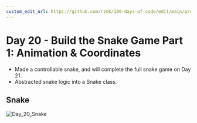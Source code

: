 ```yaml
---
custom_edit_url: https://github.com/rzmk/100-days-of-code/edit/main/projects/Day%2020/README.md
---
```


# Day 20 - Build the Snake Game Part 1: Animation & Coordinates

- Made a controllable snake, and will complete the full snake game on Day 21.
- Abstracted snake logic into a Snake class.

## Snake

![Day_20_Snake](https://user-images.githubusercontent.com/30333942/129074881-fff5a265-a4a7-445c-93bc-fc6553c50166.gif)
